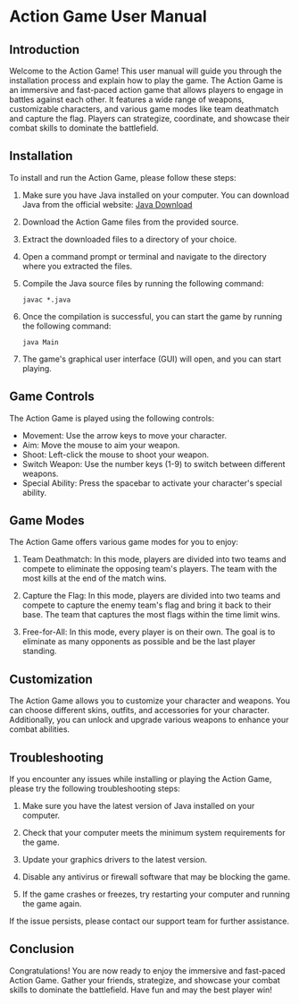 # Action Game User Manual

## Introduction

Welcome to the Action Game! This user manual will guide you through the installation process and explain how to play the game. The Action Game is an immersive and fast-paced action game that allows players to engage in battles against each other. It features a wide range of weapons, customizable characters, and various game modes like team deathmatch and capture the flag. Players can strategize, coordinate, and showcase their combat skills to dominate the battlefield.

## Installation

To install and run the Action Game, please follow these steps:

1. Make sure you have Java installed on your computer. You can download Java from the official website: [Java Download](https://www.java.com/en/download/)

2. Download the Action Game files from the provided source.

3. Extract the downloaded files to a directory of your choice.

4. Open a command prompt or terminal and navigate to the directory where you extracted the files.

5. Compile the Java source files by running the following command:

   ```
   javac *.java
   ```

6. Once the compilation is successful, you can start the game by running the following command:

   ```
   java Main
   ```

7. The game's graphical user interface (GUI) will open, and you can start playing.

## Game Controls

The Action Game is played using the following controls:

- Movement: Use the arrow keys to move your character.
- Aim: Move the mouse to aim your weapon.
- Shoot: Left-click the mouse to shoot your weapon.
- Switch Weapon: Use the number keys (1-9) to switch between different weapons.
- Special Ability: Press the spacebar to activate your character's special ability.

## Game Modes

The Action Game offers various game modes for you to enjoy:

1. Team Deathmatch: In this mode, players are divided into two teams and compete to eliminate the opposing team's players. The team with the most kills at the end of the match wins.

2. Capture the Flag: In this mode, players are divided into two teams and compete to capture the enemy team's flag and bring it back to their base. The team that captures the most flags within the time limit wins.

3. Free-for-All: In this mode, every player is on their own. The goal is to eliminate as many opponents as possible and be the last player standing.

## Customization

The Action Game allows you to customize your character and weapons. You can choose different skins, outfits, and accessories for your character. Additionally, you can unlock and upgrade various weapons to enhance your combat abilities.

## Troubleshooting

If you encounter any issues while installing or playing the Action Game, please try the following troubleshooting steps:

1. Make sure you have the latest version of Java installed on your computer.

2. Check that your computer meets the minimum system requirements for the game.

3. Update your graphics drivers to the latest version.

4. Disable any antivirus or firewall software that may be blocking the game.

5. If the game crashes or freezes, try restarting your computer and running the game again.

If the issue persists, please contact our support team for further assistance.

## Conclusion

Congratulations! You are now ready to enjoy the immersive and fast-paced Action Game. Gather your friends, strategize, and showcase your combat skills to dominate the battlefield. Have fun and may the best player win!